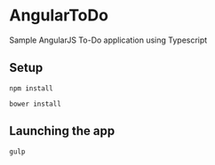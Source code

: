 # AngularToDo
Sample AngularJS To-Do application using Typescript

## Setup
`npm install`

`bower install`

## Launching the app
`gulp`